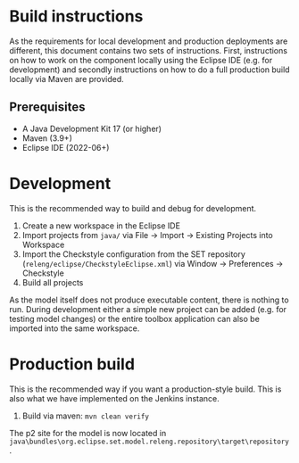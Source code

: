 # Build instructions

As the requirements for local development and production deployments are different, this document contains two sets of instructions.
First, instructions on how to work on the component locally using the Eclipse IDE (e.g. for development) and secondly instructions on how to do a full production build locally via Maven are provided. 

## Prerequisites

- A Java Development Kit 17 (or higher)
- Maven (3.9+) 
- Eclipse IDE (2022-06+)

# Development

This is the recommended way to build and debug for development. 

1. Create a new workspace in the Eclipse IDE
2. Import projects from `java/` via File -> Import -> Existing Projects into Workspace
3. Import the Checkstyle configuration from the SET repository (`releng/eclipse/CheckstyleEclipse.xml`) via Window -> Preferences -> Checkstyle
4. Build all projects

As the model itself does not produce executable content, there is nothing to run. During development either a simple new project can be added (e.g. for testing model changes) or the entire toolbox application can also be imported into the same workspace. 

# Production build

This is the recommended way if you want a production-style build. This is also what we have implemented on the Jenkins instance. 

1. Build via maven: `mvn clean verify`

The p2 site for the model is now located in `java\bundles\org.eclipse.set.model.releng.repository\target\repository`. 